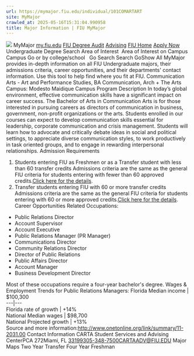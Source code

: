 ```yaml
---
url: https://mymajor.fiu.edu/individual/101COMARTART
site: MyMajor
crawled_at: 2025-05-16T15:31:04.990958
title: Major Information | FIU MyMajor
---
```


![](https://mymajor.fiu.edu/assets/logo-T4VPR2BI.png)
MyMajor
[my.fiu.edu](https://my.fiu.edu/)
[FIU Degree Audit](https://dasa.fiu.edu/all-departments/advising/panther-success-hub/panther-degree-audit/)
[Advising](https://advising.fiu.edu)
[FIU Home](https://www.fiu.edu/)
[Apply Now](https://admissions.fiu.edu/)
Undergraduate Degree Search
Area of Interest
​
Area of Interest
on
Campus
​
Campus
Go
or by college/school
​
​
Go
Search
Search
GoShow All
MyMajor provides in-depth information on all FIU Undergraduate majors, their admissions criteria, career opportunities, and their departments' contact information. Use this tool to help find where you fit at FIU.
Communication Arts - Art and Performance Studies,
BA
Communication, Arch + The Arts
Campus:
Modesto Maidique Campus
Program Description
In today’s global environment, effective communication skills have a significant impact on career success. The Bachelor of Arts in Communication Arts is for those interested in pursuing careers as directors of communication in business, government, non-profit organizations or the arts. Students enrolled in our courses can expect to develop communication skills essential for leadership, corporate communication and crisis management. Students will learn how to advocate and critically debate ideas in social and political settings, to appreciate diverse communication styles, to work productively in task oriented groups, and to engage in rewarding interpersonal relationships.
Admission Requirements
1. Students entering FIU as Freshmen or as a Transfer student with less than 60 transfer credits
Admissions criteria are the same as the general FIU criteria for students entering with fewer than 60 approved credits.[Click here for the details](http://admissions.fiu.edu/).
2. Transfer students entering FIU with 60 or more transfer credits
Admissions criteria are the same as the general FIU criteria for students entering with 60 or more approved credits.[Click here for the details](https://mymajor.fiu.edu/admin/Click%20here%20for%20the%20details).
Career Opportunities
Related Occupations:
  * Public Relations Director
  * Account Supervisor
  * Account Executive
  * Public Relations Manager (PR Manager)
  * Communications Director
  * Community Relations Director
  * Director of Public Relations
  * Public Affairs Director
  * Account Manager
  * Business Development Director


Most of these occupations require a four-year bachelor's degree.
Wages & Employment Trends for Public Relations Managers:
Florida Median income | $100,300  
---|---  
Florida rate of growth | +14%  
National Median wages | $98,700  
National Projected growth | +13%  
Source and more information:<http://www.onetonline.org/link/summary/11-2031.00>
Contact Information
CARTA Student Services and Advising CenterPCA 272Miami, FL 33199305-348-7500CARTAADV@FIU.EDU
Major Maps
Two Year Transfer
Four Year Freshman
